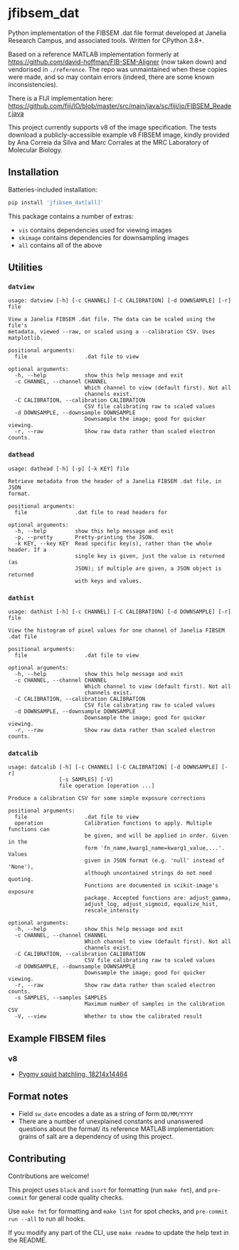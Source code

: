 # jfibsem_dat

Python implementation of the FIBSEM .dat file format developed at Janelia Research Campus, and associated tools.
Written for CPython 3.8+.

Based on a reference MATLAB implementation formerly at https://github.com/david-hoffman/FIB-SEM-Aligner (now taken down) and vendorised in `./reference`.
The repo was unmaintained when these copies were made, and so may contain errors (indeed, there are some known inconsistencies).

There is a FIJI implementation here: https://github.com/fiji/IO/blob/master/src/main/java/sc/fiji/io/FIBSEM_Reader.java

This project currently supports v8 of the image specification.
The tests download a publicly-accessible example v8 FIBSEM image,
kindly provided by Ana Correia da Silva and Marc Corrales at the MRC Laboratory of Molecular Biology.

## Installation

Batteries-included installation:

```sh
pip install 'jfibsem_dat[all]'
```

This package contains a number of extras:

- `vis` contains dependencies used for viewing images
- `skimage` contains dependencies for downsampling images
- `all` contains all of the above

## Utilities

### `datview`

```_datview
usage: datview [-h] [-c CHANNEL] [-C CALIBRATION] [-d DOWNSAMPLE] [-r] file

View a Janelia FIBSEM .dat file. The data can be scaled using the file's
metadata, viewed --raw, or scaled using a --calibration CSV. Uses matplotlib.

positional arguments:
  file                  .dat file to view

optional arguments:
  -h, --help            show this help message and exit
  -c CHANNEL, --channel CHANNEL
                        Which channel to view (default first). Not all
                        channels exist.
  -C CALIBRATION, --calibration CALIBRATION
                        CSV file calibrating raw to scaled values
  -d DOWNSAMPLE, --downsample DOWNSAMPLE
                        Downsample the image; good for quicker viewing.
  -r, --raw             Show raw data rather than scaled electron counts.
```

### `dathead`

```_dathead
usage: dathead [-h] [-p] [-k KEY] file

Retrieve metadata from the header of a Janelia FIBSEM .dat file, in JSON
format.

positional arguments:
  file               .dat file to read headers for

optional arguments:
  -h, --help         show this help message and exit
  -p, --pretty       Pretty-printing the JSON.
  -k KEY, --key KEY  Read specific key(s), rather than the whole header. If a
                     single key is given, just the value is returned (as
                     JSON); if multiple are given, a JSON object is returned
                     with keys and values.
```

### `dathist`

```_dathist
usage: dathist [-h] [-c CHANNEL] [-C CALIBRATION] [-d DOWNSAMPLE] [-r] file

View the histogram of pixel values for one channel of Janelia FIBSEM .dat file

positional arguments:
  file                  .dat file to view

optional arguments:
  -h, --help            show this help message and exit
  -c CHANNEL, --channel CHANNEL
                        Which channel to view (default first). Not all
                        channels exist.
  -C CALIBRATION, --calibration CALIBRATION
                        CSV file calibrating raw to scaled values
  -d DOWNSAMPLE, --downsample DOWNSAMPLE
                        Downsample the image; good for quicker viewing.
  -r, --raw             Show raw data rather than scaled electron counts.
```

### `datcalib`

```_datcalib
usage: datcalib [-h] [-c CHANNEL] [-C CALIBRATION] [-d DOWNSAMPLE] [-r]
                [-s SAMPLES] [-V]
                file operation [operation ...]

Produce a calibration CSV for some simple exposure corrections

positional arguments:
  file                  .dat file to view
  operation             Calibration functions to apply. Multiple functions can
                        be given, and will be applied in order. Given in the
                        form 'fn_name,kwarg1_name=kwarg1_value,...'. Values
                        given in JSON format (e.g. 'null' instead of 'None'),
                        although uncontained strings do not need quoting.
                        Functions are documented in scikit-image's exposure
                        package. Accepted functions are: adjust_gamma,
                        adjust_log, adjust_sigmoid, equalize_hist,
                        rescale_intensity

optional arguments:
  -h, --help            show this help message and exit
  -c CHANNEL, --channel CHANNEL
                        Which channel to view (default first). Not all
                        channels exist.
  -C CALIBRATION, --calibration CALIBRATION
                        CSV file calibrating raw to scaled values
  -d DOWNSAMPLE, --downsample DOWNSAMPLE
                        Downsample the image; good for quicker viewing.
  -r, --raw             Show raw data rather than scaled electron counts.
  -s SAMPLES, --samples SAMPLES
                        Maximum number of samples in the calibration CSV
  -V, --view            Whether to show the calibrated result
```

## Example FIBSEM files

### v8

- [Pygmy squid hatchling, 18214x14464](https://neurophyla.mrc-lmb.cam.ac.uk/share/fibsem_example/FIBdeSEMAna_21-12-26_005024_0-0-0.dat)

## Format notes

- Field `sw_date` encodes a date as a string of form `DD/MM/YYYY`
- There are a number of unexplained constants and unanswered questions about the format/ its reference MATLAB implementation: grains of salt are a dependency of using this project.

## Contributing

Contributions are welcome!

This project uses `black` and `isort` for formatting (run `make fmt`), and `pre-commit` for general code quality checks.

Use `make fmt` for formatting and `make lint` for spot checks, and `pre-commit run --all` to run all hooks.

If you modify any part of the CLI, use `make readme` to update the help text in the README.
